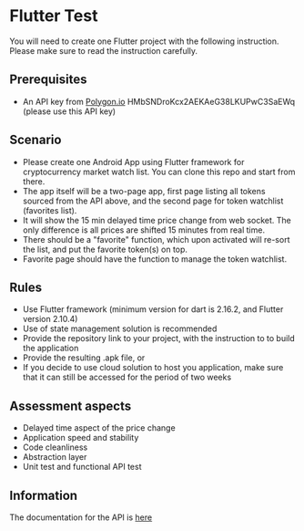 # Flutter Test

You will need to create one Flutter project with the following instruction. Please make sure to read the instruction carefully.

## Prerequisites

- An API key from [Polygon.io](https://polygon.io)
HMbSNDroKcx2AEKAeG38LKUPwC3SaEWq (please use this API key)

## Scenario

- Please create one Android App using Flutter framework for cryptocurrency market watch list. You can clone this repo and start from there.
- The app itself will be a two-page app, first page listing all tokens sourced from the API above, and the second page for token watchlist (favorites list).
- It will show the 15 min delayed time price change from web socket. The only difference is all prices are shifted 15 minutes from real time.
- There should be a "favorite" function, which upon activated will re-sort the list, and put the favorite token(s) on top.
- Favorite page should have the function to manage the token watchlist.

## Rules

- Use Flutter framework (minimum version for dart is 2.16.2, and Flutter version 2.10.4)
- Use of state management solution is recommended
- Provide the repository link to your project, with the instruction to to build the application
- Provide the resulting .apk file, or
- If you decide to use cloud solution to host you application, make sure that it can still be accessed for the period of two weeks

## Assessment aspects

- Delayed time aspect of the price change
- Application speed and stability
- Code cleanliness
- Abstraction layer
- Unit test and functional API test

## Information

The documentation for the API is [here](https://polygon.io/docs/crypto/getting-started)
